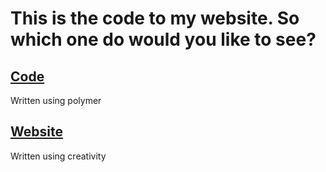 This is the code to my website. So which one do would you like to see?
======================================================================

[Code](git@github.com:ravindranathakila/ravindranathakila.github.com.git)
-------------------------------------------------------------------------

Written using polymer

[Website](http://ravindranathakila.com)
-----------------------------------------

Written using creativity
